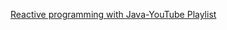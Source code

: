 [Reactive programming with Java-YouTube Playlist](https://www.youtube.com/playlist?list=PLqq-6Pq4lTTYPR2oH7kgElMYZhJd4vOGI)